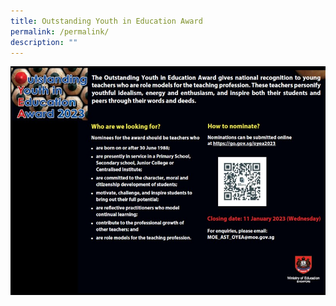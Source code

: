 ```yaml
---
title: Outstanding Youth in Education Award
permalink: /permalink/
description: ""
---
```

![OYEA](/images/OYEA%202023%20School%20Broadcast%20(JPEG).jpg)